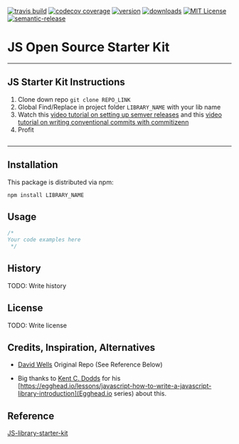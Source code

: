 [![travis build](https://img.shields.io/travis/DavidWells/js-library-starter-kit.svg?style=flat-square)](https://travis-ci.org/DavidWells/js-library-starter-kit)
[![codecov coverage](https://img.shields.io/codecov/c/github/DavidWells/js-library-starter-kit.svg?style=flat-square)](https://codecov.io/github/DavidWells/js-library-starter-kit)
[![version](https://img.shields.io/npm/v/js-library-starter-kit.svg?style=flat-square)](http://npm.im/js-library-starter-kit)
[![downloads](https://img.shields.io/npm/dm/js-library-starter-kit.svg?style=flat-square)](http://npm-stat.com/charts.html?package=js-library-starter-kit&from=2015-08-01)
[![MIT License](https://img.shields.io/npm/l/js-library-starter-kit.svg?style=flat-square)](http://opensource.org/licenses/MIT)
[![semantic-release](https://img.shields.io/badge/%20%20%F0%9F%93%A6%F0%9F%9A%80-semantic--release-e10079.svg?style=flat-square)](https://github.com/semantic-release/semantic-release)

# JS Open Source Starter Kit

----

## JS Starter Kit Instructions

1. Clone down repo `git clone REPO_LINK`
2. Global Find/Replace in project folder `LIBRARY_NAME` with your lib name
3. Watch this [video tutorial on setting up semver releases](https://egghead.io/lessons/javascript-how-to-write-a-javascript-library-automating-releases-with-semantic-release) and this [video tutorial on writing conventional commits with commitizenn](https://egghead.io/lessons/javascript-how-to-write-a-javascript-library-writing-conventional-commits-with-commitizen)
4. Profit

```

```

----

## Installation

This package is distributed via npm:

```
npm install LIBRARY_NAME
```

## Usage

```javascript
/*
Your code examples here
 */
```

## History
TODO: Write history

## License
TODO: Write license


## Credits, Inspiration, Alternatives

* [David Wells](http://davidwells.io) Original Repo (See Reference Below)

* Big thanks to [Kent C. Dodds](https://twitter.com/kentcdodds) for his [https://egghead.io/lessons/javascript-how-to-write-a-javascript-library-introduction](Egghead.io series) about this.

## Reference
[JS-library-starter-kit](https://github.com/DavidWells/js-library-starter-kit)
